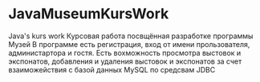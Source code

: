 # JavaMuseumKursWork
Java's kurs work
Курсовая работа посвщённая разработке программы Музей
В программе есть регистрация, вход от имени прользователя, администартора и гостя. Есть вохможность просмотра выстовок и экспонатов, добавления и удаления выстовок и экспонатов
за счет взаиможействия с базой данных MySQL по средсвам JDBC
